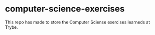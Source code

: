 # computer-science-exercises
This repo has made to store the Computer Sciense exercises learneds at Trybe.
